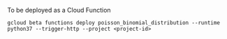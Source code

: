 To be deployed as a Cloud Function
```
gcloud beta functions deploy poisson_binomial_distribution --runtime python37 --trigger-http --project <project-id>
```